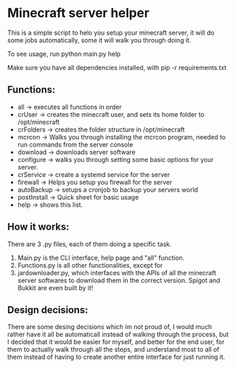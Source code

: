 # Minecraft server helper

This is a simple script to helo you setup your minecraft server, it will do some jobs automatically, some it will walk you through doing it.

To see usage, run python main.py help

Make sure you have all dependencies installed, with pip -r requirements.txt

## Functions:
- all -> executes all functions in order
- crUser -> creates the minecraft user, and sets its home folder to /opt/minecraft
- crFolders -> creates the folder structure in /opt/minecraft
- mcrcon -> Walks you through installing the mcrcon program, needed to run commands from the server console
- download -> downloads server software
- configure -> walks you through setting some basic options for your server.
- crService -> create a systemd service for the server
- firewall -> Helps you setup you firewall for the server
- autoBackup -> setups a cronjob to backup your servers world
- postInstall -> Quick sheet for basic usage
- help -> shows this list.

## How it works:

There are 3 .py files, each of them doing a specific task.
1. Main.py is the CLI interface, help page and "all" function.
2. Functions.py is all other functionalities, except for 
3. jardownloader.py, which interfaces with the APIs of all the minecraft server softwares to download them in the correct version. Spigot and Bukkit are even built  by it!

## Design decisions:

There are some desing decisions which im not proud of, I would much rather have it all be automaticall instead of walking through the process, but I decided that it would be easier for myself, and better for the end user, for them to actually walk through all the steps, and understand most to all of them instead of having to create another entire interface for just running it.

## 